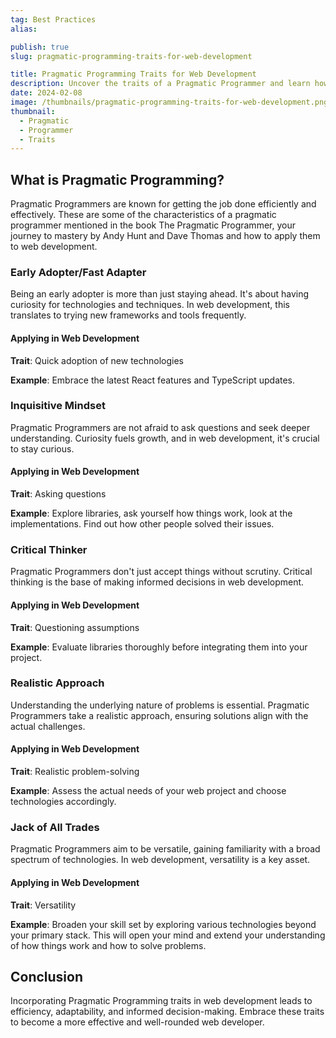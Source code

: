 ```yaml
---
tag: Best Practices
alias:

publish: true
slug: pragmatic-programming-traits-for-web-development

title: Pragmatic Programming Traits for Web Development
description: Uncover the traits of a Pragmatic Programmer and learn how to apply them in web development using React and TypeScript examples.
date: 2024-02-08
image: /thumbnails/pragmatic-programming-traits-for-web-development.png
thumbnail:
  - Pragmatic
  - Programmer
  - Traits
---
```


## What is Pragmatic Programming?

Pragmatic Programmers are known for getting the job done efficiently and effectively. These are some of the characteristics of a pragmatic programmer mentioned in the book The Pragmatic Programmer, your journey to mastery by Andy Hunt and Dave Thomas and how to apply them to web development.

### Early Adopter/Fast Adapter

Being an early adopter is more than just staying ahead. It's about having curiosity for technologies and techniques. In web development, this translates to trying new frameworks and tools frequently.

#### Applying in Web Development

**Trait**: Quick adoption of new technologies

**Example**: Embrace the latest React features and TypeScript updates.

### Inquisitive Mindset

Pragmatic Programmers are not afraid to ask questions and seek deeper understanding. Curiosity fuels growth, and in web development, it's crucial to stay curious.

#### Applying in Web Development

**Trait**: Asking questions

**Example**: Explore libraries, ask yourself how things work, look at the implementations. Find out how other people solved their issues.

### Critical Thinker

Pragmatic Programmers don't just accept things without scrutiny. Critical thinking is the base of making informed decisions in web development.

#### Applying in Web Development

**Trait**: Questioning assumptions

**Example**: Evaluate libraries thoroughly before integrating them into your project.

### Realistic Approach

Understanding the underlying nature of problems is essential. Pragmatic Programmers take a realistic approach, ensuring solutions align with the actual challenges.

#### Applying in Web Development

**Trait**: Realistic problem-solving

**Example**: Assess the actual needs of your web project and choose technologies accordingly.

### Jack of All Trades

Pragmatic Programmers aim to be versatile, gaining familiarity with a broad spectrum of technologies. In web development, versatility is a key asset.

#### Applying in Web Development

**Trait**: Versatility

**Example**: Broaden your skill set by exploring various technologies beyond your primary stack. This will open your mind and extend your understanding of how things work and how to solve problems.

## Conclusion

Incorporating Pragmatic Programming traits in web development leads to efficiency, adaptability, and informed decision-making. Embrace these traits to become a more effective and well-rounded web developer.
